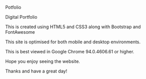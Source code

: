 Potfolio

Digital Portfolio

This is created using HTML5 and CSS3 along with Bootstrap and FontAwesome

This site is optimised for both mobile and desktop environments.

This is best viewed in Google Chrome 94.0.4606.61 or higher.

Hope you enjoy seeing the website.

Thanks and have a great day!
